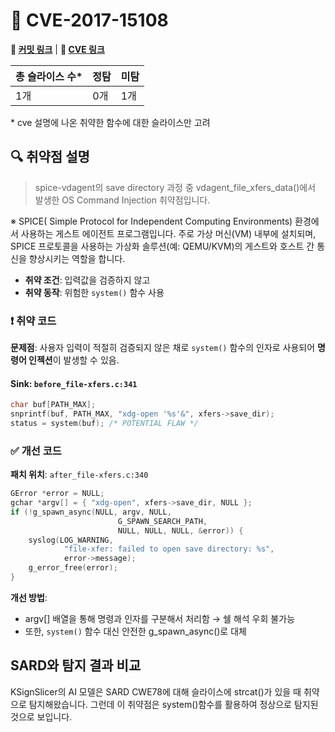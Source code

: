 # 📁 CVE-2017-15108

**🔗 [커밋 링크](https://cgit.freedesktop.org/spice/linux/vd_agent/commit/?id=8ba174816d245757e743e636df357910e1d5eb61)** | **🔗 [CVE 링크](https://nvd.nist.gov/vuln/detail/CVE-2017-15108)**

| 총 슬라이스 수* |  정탐 | 미탐 |
| --------  | -- | -- |
| 1개       | 0개 | 1개 |

\* cve 설명에 나온 취약한 함수에 대한 슬라이스만 고려

## 🔍 취약점 설명
> spice-vdagent의 save directory 과정 중 vdagent_file_xfers_data()에서 발생한 OS Command Injection 취약점입니다.

※ SPICE( Simple Protocol for Independent Computing Environments) 환경에서 사용하는 게스트 에이전트 프로그램입니다. 주로 가상 머신(VM) 내부에 설치되며, SPICE 프로토콜을 사용하는 가상화 솔루션(예: QEMU/KVM)의 게스트와 호스트 간 통신을 향상시키는 역할을 합니다.

* **취약 조건**: 입력값을 검증하지 않고
* **취약 동작**: 위험한 `system()` 함수 사용


### ❗️ 취약 코드

**문제점**:
사용자 입력이 적절히 검증되지 않은 채로 `system()` 함수의 인자로 사용되어 **명령어 인젝션**이 발생할 수 있음.

#### Sink: `before_file-xfers.c:341`
```c
char buf[PATH_MAX];
snprintf(buf, PATH_MAX, "xdg-open '%s'&", xfers->save_dir);
status = system(buf); /* POTENTIAL FLAW */ 
```


### ✅ 개선 코드

**패치 위치**: `after_file-xfers.c:340`

```c
GError *error = NULL;
gchar *argv[] = { "xdg-open", xfers->save_dir, NULL };
if (!g_spawn_async(NULL, argv, NULL,
                        G_SPAWN_SEARCH_PATH,
                        NULL, NULL, NULL, &error)) {
    syslog(LOG_WARNING,
            "file-xfer: failed to open save directory: %s",
            error->message);
    g_error_free(error);
}
```

**개선 방법**:

* argv[] 배열을 통해 명령과 인자를 구분해서 처리함 → 쉘 해석 우회 불가능
* 또한, `system()` 함수 대신 안전한 g_spawn_async()로 대체

## SARD와 탐지 결과 비교
KSignSlicer의 AI 모델은 SARD CWE78에 대해 슬라이스에 strcat()가 있을 때 취약으로 탐지해왔습니다. 그런데 이 취약점은 system()함수를 활용하여 정상으로 탐지된 것으로 보입니다.
